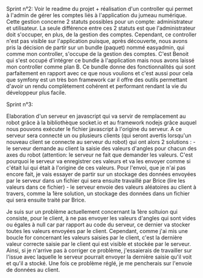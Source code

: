 Sprint n°2: Voir le readme du projet + réalisation d'un controller qui permet à l'admin de gérer les comptes liés à l'application du jumeau numérique. Cette gestion concerne 2 statuts possibles pour un compte: administrateur et utilisateur. La seule différence entre ces 2 statuts est que l'administrateur doit s'occuper, en plus, de la gestion des comptes.
Cependant, ce controller n'est pas visible sur l'application puisque, après découverte, nous avons pris la décision de partir sur un bundle (paquet) nommé easyadmin, qui comme mon controller, s'occupe de la gestion des comptes. C'est Benoit qui s'est occupé d'intégrer ce bundle à l'application mais nous avons laissé mon controller comme plan B. Ce bundle donne des fonctionnalités qui sont parfaitement en rapport avec ce que nous voulions et c'est aussi pour cela que symfony est un très bon framework car il offre des outils permettant d'avoir un rendu complètement cohérent et performant rendant la vie du développeur plus facile.



Sprint n°3:

Elaboration d'un serveur en javascript qui va servir de remplacement au robot grâce à la bibliothèque socket.io et au framework nodejs grâce auquel nous pouvons exécuter le fichier javascript à l'origine du serveur. A ce serveur sera connecté un ou plusieurs clients (qui seront avertis lorsqu'un nouveau client se connecte au serveur du robot) qui ont alors 2 solutions : 
    - le serveur demande au client la saisie des valeurs d'angles pour chacun des axes du robot (attention: le serveur ne fait que        demander les valeurs. C'est pourquoi le serveur va enregistrer ces valeurs et va les envoyer comme si c'était lui qui était à l'origine de ces valeurs. Pour l'envoi, que je n'ai pas encore fait, je vais essayer de partir sur un stockage des données envoyées par le serveur dans un fichier qui sera ensuite travaillé par Brice (lire les valeurs dans ce fichier)
    - le serveur envoie des valeurs aléatoires au client à travers, comme la 1ère solution, un stockage des données dans un fichier qui sera ensuite traité par Brice. 

Je suis sur un problème actuellement concernant la 1ère soltuion qui consiste, pour le client, à ne pas envoyer les valeurs d'angles qui sont vides ou égales à null car par rapport au code du serveur, ce dernier va stocker toutes les valeurs envoyées par le client. Cependant, comme j'ai mis une boucle for concernant les valeurs saisies par le client, c'est la dernière valeur correcte saisie par le client qui est visible et stockée par le serveur. Ainsi, si je n'arrive pas à corriger ce problème, j'essaierais de travailler sur l'issue avec laquelle le serveur pourrait envoyer la dernière saisie qu'il voit et qu'il a stocké.
Une fois ce problème réglé, je me pencherais sur l'envoie de données au client.

